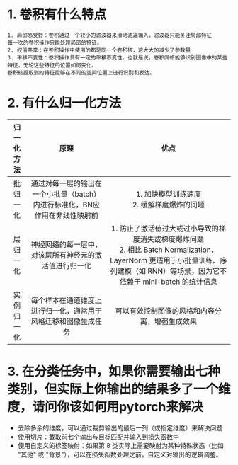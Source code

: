 # 1. 卷积有什么特点
```text
1. 局部感受野：卷积通过一个较小的滤波器来滑动滤遍输入，滤波器只能关注局部特征
每一次的卷积操作只能处理局部的特征。
2. 权值共享：在卷积操作中使用的都是同一个卷积核，这大大的减少了参数量
3. 平移不变性：卷积操作具有一定的平移不变性。也就是说，卷积网络能够识别图像中的某些特征，无论这些特征的位置如何变化。
卷积核提取到的特征能够在不同的空间位置上进行识别和表达。
```
# 2. 有什么归一化方法
|   归一化方法   |              原理               |                                                           优点                                                           |
|:---------:|:-----------------------------:|:----------------------------------------------------------------------------------------------------------------------:|
|   批归一化    | 通过对每一层的输出在一个小批量（batch）内进行标准化，BN应作用在非线性映射前 |                                              1. 加快模型训练速度<br/>2. 缓解梯度爆炸的问题                                              |
|   层归一化    |  神经网络的每一层中，对该层所有神经元的激活值进行归一化  | 1. 防止了激活值过大或过小导致的梯度消失或梯度爆炸问题<br/>2. 相比 Batch Normalization，LayerNorm 更适用于小批量训练、序列建模（如 RNN）等场景，因为它不依赖于 mini-batch 的统计信息 |
|实例归一化|每个样本在通道维度上进行归一化，通常用于风格迁移和图像生成任务|                                                可以有效控制图像的风格和内容分离，增强生成效果                                                 |

# 3. 在分类任务中，如果你需要输出七种类别，但实际上你输出的结果多了一个维度，请问你该如何用pytorch来解决
* 去除多余的维度，可以通过裁剪输出的最后一列（或指定维度）来解决问题
* 使用切片：截取前七个输出与目标匹配并输入到损失函数中
* 使用自定义的标签映射：如果第 8 类实际上需要映射为某种特殊状态（比如 "其他" 或 "背景"），可以在损失函数处理之前，自定义对输出的逻辑调整。